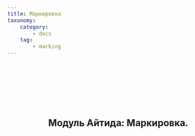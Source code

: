 ```yaml
---
title: Маркировка
taxonomy:
    category:
        - docs
    tag:
        - marking
---
```


<h2 style="text-align: center;">&nbsp;</h2>
<h2 style="text-align: center;">&nbsp;</h2>
<h2 style="text-align: center;">Модуль Айтида: Маркировка.</h2>
<p class="text-justify">&nbsp;</p>